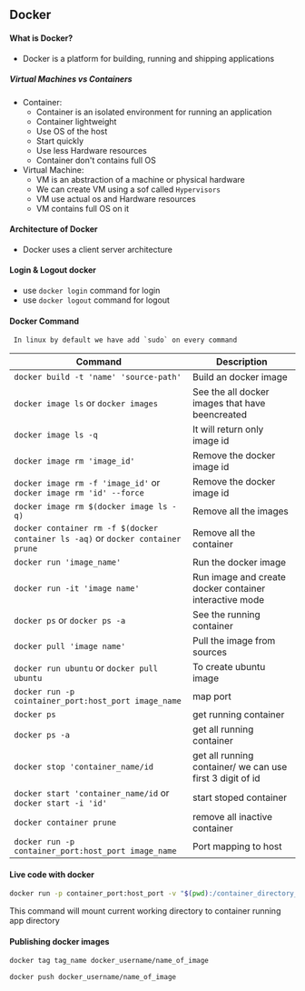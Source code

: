 <!-- @format -->

## Docker

#### What is Docker?

- Docker is a platform for building, running and shipping applications

##### Virtual Machines vs Containers

- Container:
  - Container is an isolated environment for running an application
  - Container lightweight
  - Use OS of the host
  - Start quickly
  - Use less Hardware resources
  - Container don't contains full OS
- Virtual Machine:
  - VM is an abstraction of a machine or physical hardware
  - We can create VM using a sof called `Hypervisors`
  - VM use actual os and Hardware resources
  - VM contains full OS on it

#### Architecture of Docker

- Docker uses a client server architecture

#### Login & Logout docker

- use `docker login` command for login
- use `docker logout` command for logout

#### Docker Command

```
 In linux by default we have add `sudo` on every command
```

| Command                                                                         | Description                                               |
| ------------------------------------------------------------------------------- | --------------------------------------------------------- |
| `docker build -t 'name' 'source-path'`                                          | Build an docker image                                     |
| `docker image ls` or `docker images`                                            | See the all docker images that have beencreated           |
| `docker image ls -q`                                                            | It will return only image id                              |
| `docker image rm 'image_id'`                                                    | Remove the docker image id                                |
| `docker image rm -f 'image_id'` or `docker image rm 'id' --force`               | Remove the docker image id                                |
| `docker image rm $(docker image ls -q)`                                         | Remove all the images                                     |
| `docker container rm -f $(docker container ls -aq)` or `docker container prune` | Remove all the container                                  |
| `docker run 'image_name'`                                                       | Run the docker image                                      |
| `docker run -it 'image name'`                                                   | Run image and create docker container interactive mode    |
| `docker ps` or `docker ps -a`                                                   | See the running container                                 |
| `docker pull 'image name'`                                                      | Pull the image from sources                               |
| `docker run ubuntu` or `docker pull ubuntu`                                     | To create ubuntu image                                    |
| `docker run -p cointainer_port:host_port image_name`                            | map port                                                  |
| `docker ps`                                                                     | get running container                                     |
| `docker ps -a`                                                                  | get all running container                                 |
| `docker stop 'container_name/id`                                                | get all running container/ we can use first 3 digit of id |
| `docker start 'container_name/id` or `docker start -i 'id'`                     | start stoped container                                    |
| `docker container prune`                                                        | remove all inactive container                             |
| `docker run -p container_port:host_port image_name`                             | Port mapping to host                                      |

#### Live code with docker

```bash
docker run -p container_port:host_port -v "$(pwd):/container_directory_name -v /container_directory_name/node_modules image_name
```

This command will mount current working directory to container running app
directory

#### Publishing docker images

```bash
docker tag tag_name docker_username/name_of_image
```
```bash
docker push docker_username/name_of_image
```